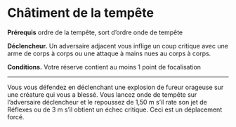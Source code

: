 # Châtiment de la tempête

<p><strong>Prérequis</strong> ordre de la tempête, sort d’ordre onde de tempête</p>
<p><strong>Déclencheur.</strong> Un adversaire adjacent vous inflige un coup critique avec une arme de corps à corps ou une attaque à mains nues au corps à corps.</p>
<p><strong>Conditions.</strong> Votre réserve contient au moins 1 point de focalisation</p>
<hr>
<p>Vous vous défendez en déclenchant une explosion de fureur orageuse sur une créature qui vous a blessé. Vous lancez onde de tempête sur l’adversaire déclencheur et le repoussez de 1,50 m s’il rate son jet de Réflexes ou de 3 m s’il obtient un échec critique. Ceci est un déplacement forcé.</p>